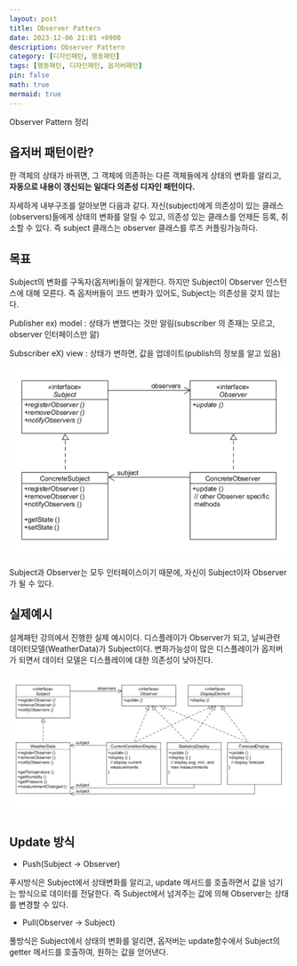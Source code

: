 ```yaml
---
layout: post
title: Observer Pattern
date: 2023-12-06 21:01 +0900 
description: Observer Pattern
category: [디자인패턴, 행동패턴] 
tags: [행동패턴, 디자인패턴, 옵저버패턴] 
pin: false
math: true
mermaid: true
---
```

Observer Pattern 정리
<!--more-->


## 옵저버 패턴이란?


한 객체의 상태가 바뀌면, 그 객체에 의존하는 다른 객체들에게 상태의 변화를 알리고, **자동으로 내용이 갱신되는 일대다 의존성 디자인 패턴이다.**


자세하게 내부구조를 알아보면 다음과 같다. 자신(subject)에게 의존성이 있는 클래스(observers)들에게 상태의 변화를 알릴 수 있고, 의존성 있는 클래스를 언제든 등록, 취소할 수 있다. 즉 subject 클래스는 observer 클래스를 루즈 커플링가능하다. 


## 목표


Subject의 변화를 구독자(옵저버)들이 알게한다. 하지만 Subject이 Observer 인스턴스에 대해 모른다. 즉 옵저버들이 코드 변화가 있어도, Subject는 의존성을 갖지 않는다.



Publisher ex) model : 상태가 변했다는 것만 알림(subscriber 의 존재는 모르고, observer 인터페이스만 앎)


Subscriber eX) view : 상태가 변하면, 값을 업데이트(publish의 정보를 알고 있음)


![Untitled.png](/assets/img/post/Observer/2.png)


Subject과 Observer는 모두 인터페이스이기 때문에, 자신이 Subject이자 Observer가 될 수 있다.


## 실제예시


설계패턴 강의에서 진행한 실제 예시이다. 디스플레이가 Observer가 되고, 날씨관련 데이터모델(WeatherData)가 Subject이다. 변화가능성이 많은 디스플레이가 옵저버가 되면서 데이터 모델은 디스플레이에 대한 의존성이 낮아진다.


![Untitled.png](/assets/img/post/Observer/3.png)

## Update 방식

- Push(Subject → Observer)

푸시방식은 Subject에서 상태변화를 알리고, update 메서드를 호출하면서 값을 넘기는 방식으로 데이터를 전달한다. 즉 Subject에서 넘겨주는 값에 의해 Observer는 상태를 변경할 수 있다.

- Pull(Observer → Subject)

풀방식은 Subject에서 상태의 변화를 알리면, 옵저버는 update함수에서 Subject의 getter 메서드를 호출하여, 원하는 값을 얻어낸다.


